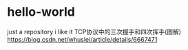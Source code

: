 # hello-world
just a repository
i like it
TCP协议中的三次握手和四次挥手(图解) https://blog.csdn.net/whuslei/article/details/6667471
